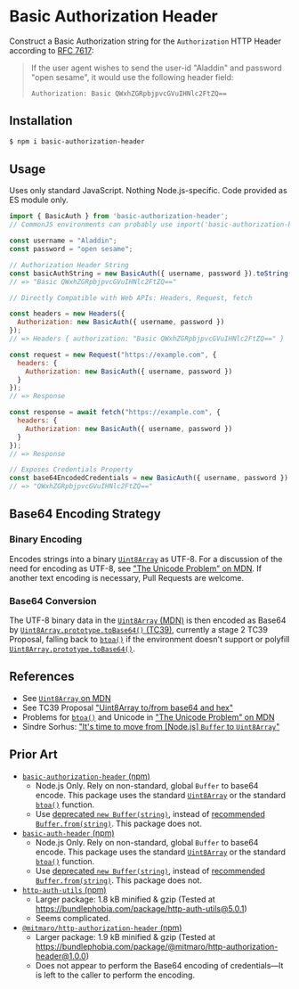 # Basic Authorization Header
Construct a Basic Authorization string for the `Authorization` HTTP Header according to [RFC 7617][7]:

>If the user agent wishes to send the user-id "Aladdin" and password "open sesame", it would use the following header field:
>```
>Authorization: Basic QWxhZGRpbjpvcGVuIHNlc2FtZQ==
>```

## Installation
```bash
$ npm i basic-authorization-header
```

## Usage
Uses only standard JavaScript. Nothing Node.js-specific. Code provided as ES module only.
```js
import { BasicAuth } from 'basic-authorization-header';
// CommonJS environments can probably use import('basic-authorization-header')

const username = "Aladdin";
const password = "open sesame";

// Authorization Header String
const basicAuthString = new BasicAuth({ username, password }).toString(); 
// => "Basic QWxhZGRpbjpvcGVuIHNlc2FtZQ=="

// Directly Compatible with Web APIs: Headers, Request, fetch

const headers = new Headers({
  Authorization: new BasicAuth({ username, password })
});
// => Headers { authorization: "Basic QWxhZGRpbjpvcGVuIHNlc2FtZQ==" }

const request = new Request("https://example.com", {
  headers: {
    Authorization: new BasicAuth({ username, password })
  }
});
// => Response

const response = await fetch("https://example.com", {
  headers: {
    Authorization: new BasicAuth({ username, password })
  }
});
// => Response

// Exposes Credentials Property
const base64EncodedCredentials = new BasicAuth({ username, password }).credentials;
// => "QWxhZGRpbjpvcGVuIHNlc2FtZQ=="
```

## Base64 Encoding Strategy

### Binary Encoding
Encodes strings into a binary [`Uint8Array`][1] as UTF-8. For a discussion of the need for encoding as UTF-8, see ["The Unicode Problem" on MDN][4]. If another text encoding is necessary, Pull Requests are welcome.

### Base64 Conversion
The UTF-8 binary data in the [`Uint8Array` (MDN)][1] is then encoded as Base64 by [`Uint8Array.prototype.toBase64()` (TC39)][2], currently a stage 2 TC39 Proposal, falling back to [`btoa()`][3] if the environment doesn't support or polyfill [`Uint8Array.prototype.toBase64()`][2].

## References
- See [`Uint8Array` on MDN][1]
- See TC39 Proposal ["Uint8Array to/from base64 and hex"][2]
- Problems for [`btoa()`][3] and Unicode in ["The Unicode Problem" on MDN][4]
- Sindre Sorhus: ["It's time to move from [Node.js] `Buffer` to `Uint8Array`"](https://sindresorhus.com/blog/goodbye-nodejs-buffer)

## Prior Art
- [`basic-authorization-header` (npm)](https://www.npmjs.com/package/basic-authorization-header) 
  - Node.js Only. Rely on non-standard, global `Buffer` to base64 encode. This package uses the standard [`Uint8Array`][1] or the standard [`btoa()`][3] function.
  - Use [deprecated `new Buffer(string)`][5], instead of [recommended `Buffer.from(string)`][6]. This package does not.
- [`basic-auth-header` (npm)](https://www.npmjs.com/package/basic-auth-header)
  - Node.js Only. Rely on non-standard, global `Buffer` to base64 encode. This package uses the standard [`Uint8Array`][1] or the standard [`btoa()`][3] function.
  - Use [deprecated `new Buffer(string)`][5], instead of [recommended `Buffer.from(string)`][6]. This package does not.
- [`http-auth-utils` (npm)](https://www.npmjs.com/package/http-auth-utils)
  - Larger package: 1.8 kB minified & gzip (Tested at https://bundlephobia.com/package/http-auth-utils@5.0.1)
  - Seems complicated.
- [`@mitmaro/http-authorization-header` (npm)](https://www.npmjs.com/package/@mitmaro/http-authorization-header)
  - Larger package: 1.9 kB minified & gzip (Tested at https://bundlephobia.com/package/@mitmaro/http-authorization-header@1.0.0)
  - Does not appear to perform the Base64 encoding of credentials—It is left to the caller to perform the encoding.
    


[1]: https://developer.mozilla.org/en-US/docs/Web/JavaScript/Reference/Global_Objects/Uint8Array
[2]: https://github.com/tc39/proposal-arraybuffer-base64
[3]: https://developer.mozilla.org/en-US/docs/Web/API/btoa
[4]: https://developer.mozilla.org/en-US/docs/Glossary/Base64#the_unicode_problem
[5]: https://nodejs.org/api/buffer.html#new-bufferstring-encoding
[6]: https://nodejs.org/api/buffer.html#static-method-bufferfromstring-encoding
[7]: https://datatracker.ietf.org/doc/html/rfc7617#section-2